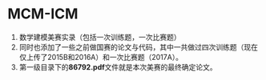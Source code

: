 # MCM-ICM
1. 数学建模美赛实录（包括一次训练题，一次比赛题）
2. 同时也添加了一些之前做国赛的论文与代码，其中一共做过四次训练题（现在仅上传了2015B和2016A）和一次比赛题（2017A）。
3. 第一级目录下的**86792.pdf**文件就是本次美赛的最终确定论文。